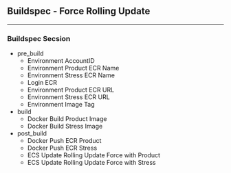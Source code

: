 ## Buildspec - Force Rolling Update
---
### Buildspec Secsion
- pre_build
    - Environment AccountID
    - Environment Product ECR Name
    - Environment Stress ECR Name
    - Login ECR
    - Environment Product ECR URL
    - Environment Stress ECR URL
    - Environment Image Tag
- build
    - Docker Build Product Image
    - Docker Build Stress Image
- post_build
    - Docker Push ECR Product
    - Docker Push ECR Stress
    - ECS Update Rolling Update Force with Product
    - ECS Update Rolling Update Force with Stress
